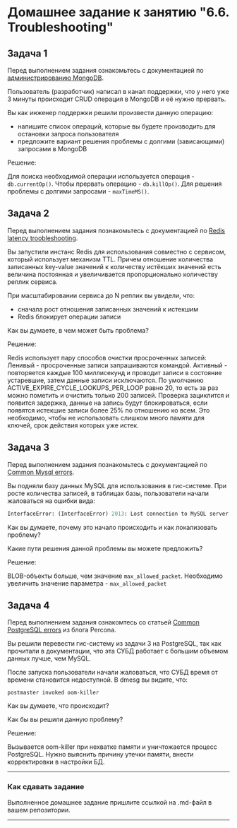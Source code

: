 # Домашнее задание к занятию "6.6. Troubleshooting"

## Задача 1

Перед выполнением задания ознакомьтесь с документацией по [администрированию MongoDB](https://docs.mongodb.com/manual/administration/).

Пользователь (разработчик) написал в канал поддержки, что у него уже 3 минуты происходит CRUD операция в MongoDB и её 
нужно прервать. 

Вы как инженер поддержки решили произвести данную операцию:
- напишите список операций, которые вы будете производить для остановки запроса пользователя
- предложите вариант решения проблемы с долгими (зависающими) запросами в MongoDB

Решение:

Для поиска необходимой операции используется операция - `db.currentOp()`. Чтобы прервать операцию - `db.killOp()`.
Для решения проблемы с долгими запросами - `maxTimeMS()`.
 
## Задача 2

Перед выполнением задания познакомьтесь с документацией по [Redis latency troobleshooting](https://redis.io/topics/latency).

Вы запустили инстанс Redis для использования совместно с сервисом, который использует механизм TTL. 
Причем отношение количества записанных key-value значений к количеству истёкших значений есть величина постоянная и
увеличивается пропорционально количеству реплик сервиса. 

При масштабировании сервиса до N реплик вы увидели, что:
- сначала рост отношения записанных значений к истекшим
- Redis блокирует операции записи

Как вы думаете, в чем может быть проблема?

Решение:

Redis использует пару способов очистки просроченных записей: Ленивый - просроченные записи запрашиваются командой. Активный - повторяется каждые 100 миллисекунд и проводит записи в состояние устаревшие, затем данные записи исключаются. По умолчанию ACTIVE_EXPIRE_CYCLE_LOOKUPS_PER_LOOP равно 20, то есть за раз можно пометить и очистить только 200 записей.
Проверка зациклится и появится задержка, данные на запись будут блокироваться, если появятся истекшие записи более 25% по отношению ко всем. 
Это необходимо, чтобы не использовать слишком много памяти для ключей, срок действия которых уже истек. 

## Задача 3

Перед выполнением задания познакомьтесь с документацией по [Common Mysql errors](https://dev.mysql.com/doc/refman/8.0/en/common-errors.html).

Вы подняли базу данных MySQL для использования в гис-системе. При росте количества записей, в таблицах базы,
пользователи начали жаловаться на ошибки вида:
```python
InterfaceError: (InterfaceError) 2013: Lost connection to MySQL server during query u'SELECT..... '
```

Как вы думаете, почему это начало происходить и как локализовать проблему?

Какие пути решения данной проблемы вы можете предложить?

Решение:

BLOB-объекты больше, чем значение `max_allowed_packet`. Необходимо увеличить значение параметра - `max_allowed_packet`

## Задача 4

Перед выполнением задания ознакомтесь со статьей [Common PostgreSQL errors](https://www.percona.com/blog/2020/06/05/10-common-postgresql-errors/) из блога Percona.

Вы решили перевести гис-систему из задачи 3 на PostgreSQL, так как прочитали в документации, что эта СУБД работает с 
большим объемом данных лучше, чем MySQL.

После запуска пользователи начали жаловаться, что СУБД время от времени становится недоступной. В dmesg вы видите, что:

`postmaster invoked oom-killer`

Как вы думаете, что происходит?

Как бы вы решили данную проблему?

Решение:

Вызывается oom-killer при нехватке памяти и уничтожается процесс PostgreSQL. 
Нужно выяснить причину утечки памяти, внести корректировки в настройки БД.

---

### Как cдавать задание

Выполненное домашнее задание пришлите ссылкой на .md-файл в вашем репозитории.

---
